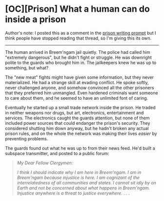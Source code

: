 # [OC][Prison] What a human can do inside a prison

Author's note: I posted this as a comment in the [prison writing prompt](http://www.reddit.com/r/HFY/comments/2bjtvw/wp_writing_promptin_the_universes_most_secure/) but I think people have stopped reading that thread, so I'm giving this its own.

***
The human arrived in Breem'ngam jail quietly.  The police had called him "extremely dangerous", but he didn't fight or struggle.  He was downright polite to the guards who brought him in.  The jailkeepers knew he was up to something, but what?

The "new meat" fights might have given some information, but they never materialized.  He had a strange skill at evading conflict.  He spoke softly, never challenged anyone, and somehow convinced all the other prisoners that they preferred him unmangled.  Even hardened criminals want someone to care about them, and he seemed to have an unlimited font of caring.

Eventually he started up a small trade network inside the prison.  He traded in neither weapons nor drugs, but art, electronics, entertainment and services.  The electronics caught the guards attention, but none of them included power sources that could endanger the prison's security.  They considered shutting him down anyway, but he hadn't broken any actual prison rules, and on the whole the network was making their lives *easier* by preventing problems.

The guards found out what he was up to from their news feed.  He'd built a subspace transmitter, and posted to a public forum:

> *My Dear Fellow Clergymen:*
>
> *I think I should indicate why I am here in Breem'ngam.  I am in Breem'ngam because injustice is here.  I am cognizant of the interrelatedness of all communities and states. I cannot sit idly by on Earth and not be concerned about what happens in Breem'ngam. Injustice anywhere is a threat to justice everywhere.* . . . 